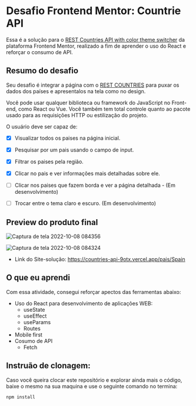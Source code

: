 # Desafio Frontend Mentor: Countrie API

Essa é a solução para o [REST Countries API with color theme switcher](https://www.frontendmentor.io/challenges/rest-countries-api-with-color-theme-switcher-5cacc469fec04111f7b848ca) da plataforma Frontend Mentor, realizado a fim de aprender o uso do React e reforçar o consumo de API.

## Resumo do desafio

Seu desafio é integrar a página com o [REST COUNTRIES](https://restcountries.com/) para puxar os dados dos países e apresentalos na tela como no design.

Você pode usar qualquer biblioteca ou framework do JavaScript no Front-end, como React ou Vue. Você também tem total controle quanto ao pacote usado para as requisições HTTP ou estilização do projeto.

O usuário deve ser capaz de:
  
- [x] Visualizar todos os paises na página inicial.
- [x] Pesquisar por um pais usando o campo de input.
- [x] Filtrar os paises pela região.
- [x] Clicar no pais e ver informações mais detalhadas sobre ele.
- [ ] Clicar nos paises que fazem borda e ver a página detalhada - (Em desenvolvimento)
- [ ] Trocar entre o tema claro e escuro. (Em desenvolvimento)
   

## Preview do produto final
![Captura de tela 2022-10-08 084356](https://user-images.githubusercontent.com/104238483/194705836-ca1c6c92-33ef-4505-bd70-1ea66e12798f.png)

![Captura de tela 2022-10-08 084324](https://user-images.githubusercontent.com/104238483/194705838-1fdfa19a-210f-4cab-adcd-350f6286a717.png)


- Link do Site-solução: https://countries-api-9otx.vercel.app/pais/Spain

## O que eu aprendi

Com essa atividade, consegui reforçar apectos das ferramentas abaixo:

- Uso do React para desenvolvimento de aplicações WEB:
    - useState
    - useEffect
    - useParams
    - Routes
- Mobile first
- Cosumo de API
    - Fetch

## Instruão de clonagem:

Caso você queira clocar este repositório e explorar ainda mais o código, baixe o mesmo na sua maquina e use o seguinte comando no termina:

```npm install```

